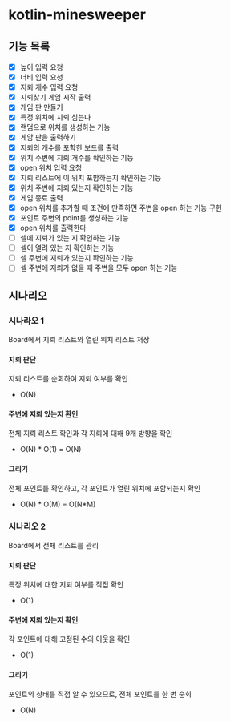 # kotlin-minesweeper

## 기능 목록
- [x] 높이 입력 요청
- [x] 너비 입력 요청
- [x] 지뢰 개수 입력 요청
- [x] 지뢰찾기 게임 시작 출력
- [x] 게임 판 만들기
- [x] 특정 위치에 지뢰 심는다
- [x] 랜덤으로 위치를 생성하는 기능
- [x] 게암 판을 출력하기
- [x] 지뢰의 개수를 포함한 보드를 출력
- [x] 위치 주변에 지뢰 개수를 확인하는 기능
- [x] open 위치 입력 요청
- [x] 지뢰 리스트에 이 위치 포함하는지 확인하는 기능
- [x] 위치 주변에 지뢰 있는지 확인하는 기능
- [x] 게임 종료 출력
- [x] open 위치를 추가할 때 조건에 만족하면 주변을 open 하는 기능 구현
- [x] 포인트 주변의 point를 생성하는 기능
- [x] open 위치를 출력한다
- [ ] 셀에 지뢰가 있는 지 확인하는 기능
- [ ] 셀이 열려 있는 지 확인하는 기능
- [ ] 셀 주변에 지뢰가 있는지 확인하는 기능
- [ ] 셀 주변에 지뢰가 없을 때 주변을 모두 open 하는 기능

## 시나리오

### 시나라오 1

Board에서 지뢰 리스트와 열린 위치 리스트 저장

#### 지뢰 판단

지뢰 리스트를 순회하여 지뢰 여부를 확인

- O(N)

#### 주변에 지뢰 있는지 환인

전체 지뢰 리스트 확인과 각 지뢰에 대해 9개 방향을 확인

- O(N) * O(1) = O(N)

#### 그리기

전체 포인트를 확인하고, 각 포인트가 열린 위치에 포함되는지 확인

- O(N) * O(M) = O(N*M)

### 시나리오 2

Board에서 전체 리스트를 관리

#### 지뢰 판단

특정 위치에 대한 지뢰 여부를 직접 확인

- O(1)

#### 주변에 지뢰 있는지 확인

각 포인트에 대해 고정된 수의 이웃을 확인

- O(1)

#### 그리기

포인트의 상태를 직접 알 수 있으므로, 전체 포인트를 한 번 순회

- O(N)
